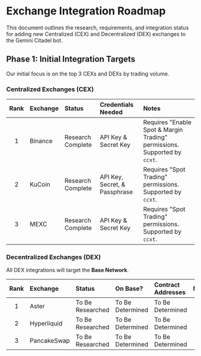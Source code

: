 # Exchange Integration Roadmap

This document outlines the research, requirements, and integration status for adding new Centralized (CEX) and Decentralized (DEX) exchanges to the Gemini Citadel bot.

## Phase 1: Initial Integration Targets

Our initial focus is on the top 3 CEXs and DEXs by trading volume.

### Centralized Exchanges (CEX)

| Rank | Exchange | Status | Credentials Needed | Notes |
|:----:|:---|:---|:---|:---|
| 1 | Binance | Research Complete | API Key & Secret Key | Requires "Enable Spot & Margin Trading" permissions. Supported by `ccxt`. |
| 2 | KuCoin | Research Complete | API Key, Secret, & Passphrase | Requires "Spot Trading" permissions. Supported by `ccxt`. |
| 3 | MEXC | Research Complete | API Key & Secret Key | Requires "Spot Trading" permissions. Supported by `ccxt`. |

### Decentralized Exchanges (DEX)

All DEX integrations will target the **Base Network**.

| Rank | Exchange | Status | On Base? | Contract Addresses | Notes |
|:----:|:---|:---|:---|:---|:---|
| 1 | Aster | To Be Researched | To Be Determined | To Be Determined | |
| 2 | Hyperliquid | To Be Researched | To Be Determined | To Be Determined | |
| 3 | PancakeSwap | To Be Researched | To Be Determined | To Be Determined | |